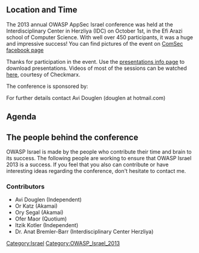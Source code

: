 

## Location and Time

The 2013 annual OWASP AppSec Israel conference was held at the
Interdisciplinary Center in Herzliya (IDC) on October 1st, in the Efi
Arazi school of Computer Science. With well over 450 participants, it
was a huge and impressive success\! You can find pictures of the event
on [ComSec facebook
page](https://www.facebook.com/media/set/?set=a.10151737522773985.1073741834.225900483984&type=3)

Thanks for participation in the event. Use the [presentations info
page](OWASP_Israel_2013_Presentations "wikilink") to download
presentations. Videos of most of the sessions can be watched
[here](http://www.youtube.com/watch?v=WTmd7ahBXAU&list=SPA4gj-PiNukdr7SY4XKoF4xhb0XZYw-WI),
courtesy of Checkmarx.

The conference is sponsored by:

For further details contact Avi Douglen (douglen at hotmail.com)

## Agenda

## The people behind the conference

OWASP Israel is made by the people who contribute their time and brain
to its success. The following people are working to ensure that OWASP
Israel 2013 is a success. If you feel that you also can contribute or
have interesting ideas regarding the conference, don't hesitate to
contact me.

### Contributors

  - Avi Douglen (Independent)
  - Or Katz (Akamai)
  - Ory Segal (Akamai)
  - Ofer Maor (Quotium)
  - Itzik Kotler (Independent)
  - Dr. Anat Bremler-Barr (Interdisciplinary Center Herzliya)

[Category:Israel](Category:Israel "wikilink")
[Category:OWASP_Israel_2013](Category:OWASP_Israel_2013 "wikilink")